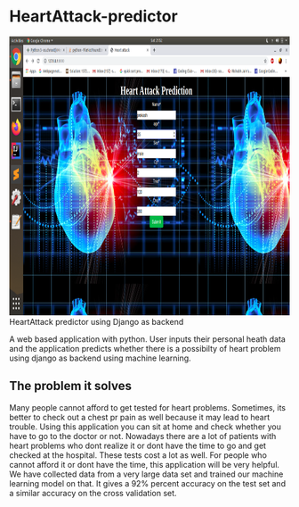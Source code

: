 # HeartAttack-predictor
<img src="https://github.com/Soumi7/HeartAttack-predictor-/blob/master/hearattach.png" height="500" alt="Screenshot">
HeartAttack predictor using Django as backend

A web based application with python. User inputs their personal heath data and the application predicts whether there is a possibilty of heart problem using django as backend using machine learning.

## **The problem it solves**

Many people cannot afford to get tested for heart problems. Sometimes, its better to check out a chest pr pain as well because it may lead to heart trouble. Using this application you can sit at home and check whether you have to go to the doctor or not.
Nowadays there are a lot of patients with heart problems who dont realize it or dont have the time to go and get checked at the hospital. These tests cost a lot as well. For people who cannot afford it or dont have the time, this application will be very helpful. We have collected data from a very large data set and trained our machine learning model on that. It gives a 92% percent accuracy on the test set and a similar accuracy on the cross validation set.
